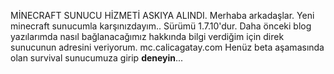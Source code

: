 
MİNECRAFT SUNUCU HİZMETİ ASKIYA ALINDI. Merhaba arkadaşlar. Yeni minecraft sunucumla karşınızdayım.. Sürümü 1.7.10'dur. Daha önceki blog yazılarımda nasıl bağlanacağımız hakkında bilgi verdiğim için direk sunucunun adresini veriyorum. mc.calicagatay.com Henüz beta aşamasında olan survival sunucumuza girip **deneyin**...